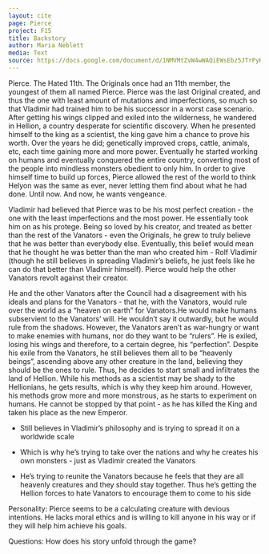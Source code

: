 ```yaml
---
layout: cite
page: Pierce
project: F15
title: Backstory
author: Maria Neblett
media: Text
source: https://docs.google.com/document/d/1NMVMtZvW4wWAQiEWsEbz5JTrPyHgKU9KS8RNLc1lGoE/edit?usp=sharing
---
```

Pierce. The Hated 11th. The Originals once had an 11th member, the youngest of them all named Pierce. Pierce was the last Original created, and thus the one with least amount of mutations and imperfections, so much so that Vladimir had trained him to be his successor in a worst case scenario. After getting his wings clipped and exiled into the wilderness, he wandered in Hellion, a country desperate for scientific discovery. When he presented himself to the king as a scientist, the king gave him a chance to prove his worth. Over the years he did; genetically improved crops, cattle, animals, etc, each time gaining more and more power. Eventually he started working on humans and eventually conquered the entire country, converting most of the people into mindless monsters obedient to only him. In order to give himself time to build up forces, Pierce allowed the rest of the world to think Helyon was the same as ever, never letting them find about what he had done. Until now. And now, he wants vengeance.

Vladimir had believed that Pierce was to be his most perfect creation - the one with the least imperfections and the most power. He essentially took him on as his protege. Being so loved by his creator, and treated as better than the rest of the Vanators - even the Originals, he grew to truly believe that he was better than everybody else. Eventually, this belief would mean that he thought he was better than the man who created him - Rolf Vladimir (though he still believes in spreading Vladimir’s beliefs, he just feels like he can do that better than Vladimir himself). Pierce would help the other Vanators revolt against their creator.

He and the other Vanators after the Council had a disagreement with his ideals and plans for the Vanators - that he, with the Vanators, would rule over the world as a “heaven on earth” for Vanators.He would make humans subservient to the Vanators’ will. He wouldn’t say it outwardly, but he would rule from the shadows. However, the Vanators aren’t as war-hungry or want to make enemies with humans, nor do they want to be “rulers”. He is exiled, losing his wings and therefore, to a certain degree, his “perfection”. Despite his exile from the Vanators, he still believes them all to be “heavenly beings”, ascending above any other creature in the land, believing they should be the ones to rule. Thus, he decides to start small and infiltrates the land of Hellion. While his methods as a scientist may be shady to the Hellionians, he gets results, which is why they keep him around. However, his methods grow more and more monstrous, as he starts to experiment on humans. He cannot be stopped by that point - as he has killed the King and taken his place as the new Emperor.

- Still believes in Vladimir’s philosophy and is trying to spread it on a worldwide scale

- Which is why he’s trying to take over the nations and why he creates his own monsters - just as Vladimir created the Vanators

- He’s trying to reunite the Vanators because he feels that they are all heavenly creatures and they should stay together. Thus he’s getting the Hellion forces to hate Vanators to encourage them to come to his side

Personality: Pierce seems to be a calculating creature with devious intentions. He lacks moral ethics and is willing to kill anyone in his way or if they will help him achieve his goals.

Questions: How does his story unfold through the game?
